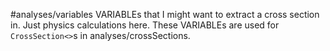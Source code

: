 #analyses/variables
VARIABLEs that I might want to extract a cross section in.
Just physics calculations here.  These VARIABLEs are used
for `CrossSection<>`s in analyses/crossSections.
